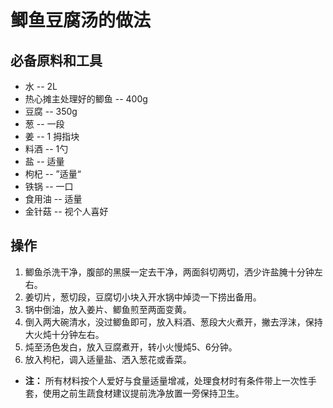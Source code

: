 # 鲫鱼豆腐汤的做法
## 必备原料和工具

* 水 -- 2L
* 热心摊主处理好的鲫鱼 -- 400g
* 豆腐 -- 350g
* 葱 -- 一段
* 姜 -- 1 拇指块
* 料酒 -- 1勺
* 盐 -- 适量
* 枸杞 -- ”适量“
* 铁锅 -- 一口
* 食用油 -- 适量
* 金针菇 -- 视个人喜好

## 操作
1. 鲫鱼杀洗干净，腹部的黑膜一定去干净，两面斜切两切，洒少许盐腌十分钟左右。
2. 姜切片，葱切段，豆腐切小块入开水锅中焯烫一下捞出备用。
3. 锅中倒油，放入姜片、鲫鱼煎至两面变黄。
4. 倒入两大碗清水，没过鲫鱼即可，放入料酒、葱段大火煮开，撇去浮沫，保持大火炖十分钟左右。
5. 炖至汤色发白，放入豆腐煮开，转小火慢炖5、6分钟。
6. 放入枸杞，调入适量盐、洒入葱花或香菜。

* **注：** 所有材料按个人爱好与食量适量增减，处理食材时有条件带上一次性手套，使用之前生蔬食材建议提前洗净放置一旁保持卫生。
